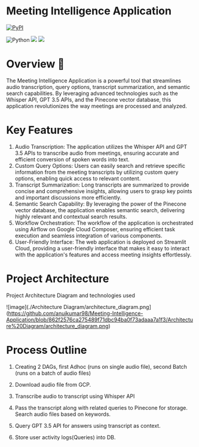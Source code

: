 # Meeting Intelligence Application



[![PyPI](https://img.shields.io/pypi/pyversions/locust.svg)](https://pypi.org/project/locust/)

![Python](https://img.shields.io/badge/python-3670A0?style=for-the-badge&logo=python&logoColor=ffdd54)
![](https://img.shields.io/badge/Google_Cloud-4285F4?style=for-the-badge&logo=google-cloud&logoColor=white)
![](https://img.shields.io/badge/Streamlit-FF4B4B?style=for-the-badge&logo=Streamlit&logoColor=white)

# Overview 📝

The Meeting Intelligence Application is a powerful tool that streamlines audio transcription, query options, transcript summarization, and semantic search capabilities. By leveraging advanced technologies such as the Whisper API, GPT 3.5 APIs, and the Pinecone vector database, this application revolutionizes the way meetings are processed and analyzed.




# Key Features

1. Audio Transcription: The application utilizes the Whisper API and GPT 3.5 APIs to transcribe audio from meetings, ensuring accurate and efficient conversion of spoken words into text.
2. Custom Query Options: Users can easily search and retrieve specific information from the meeting transcripts by utilizing custom query options, enabling quick access to relevant content.   
3. Transcript Summarization: Long transcripts are summarized to provide concise and comprehensive insights, allowing users to grasp key points and important discussions more efficiently.
4. Semantic Search Capability: By leveraging the power of the Pinecone vector database, the application enables semantic search, delivering highly relevant and contextual search results.
5. Workflow Orchestration: The workflow of the application is orchestrated using Airflow on Google Cloud Composer, ensuring efficient task execution and seamless integration of various components.
6. User-Friendly Interface: The web application is deployed on Streamlit Cloud, providing a user-friendly interface that makes it easy to interact with the application's features and access meeting insights effortlessly.

# Project Architecture

Project Architecture Diagram and technologies used

![image](./Architecture Diagram/architecture_diagram.png](https://github.com/anujkumar98/Meeting-Intelligence-Application/blob/862f2576ca275489f71dbc94ba0f73adaaa7a1f3/Architecture%20Diagram/architecture_diagram.png)

# Process Outline

1. Creating 2 DAGs, first Adhoc (runs on single audio file), second Batch (runs on a batch of audio files)

2. Download audio file from GCP.

3. Transcribe audio to transcript using Whisper API

4. Pass the transcript along with related queries to Pinecone for storage. Search audio files based on keywords.

5. Query GPT 3.5 API for answers using transcript as context.

6. Store user activity logs(Queries) into DB.

